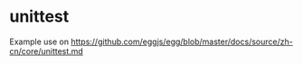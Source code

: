 # unittest

Example use on https://github.com/eggjs/egg/blob/master/docs/source/zh-cn/core/unittest.md
